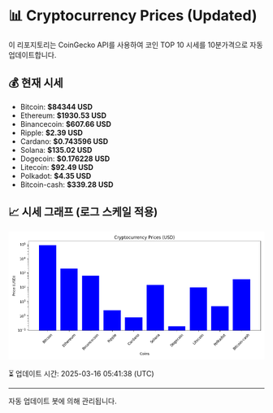 
# 📊 Cryptocurrency Prices (Updated)

이 리포지토리는 CoinGecko API를 사용하여 코인 TOP 10 시세를 10분가격으로 자동 업데이트합니다.

## 💰 현재 시세
- Bitcoin: **$84344 USD**
- Ethereum: **$1930.53 USD**
- Binancecoin: **$607.66 USD**
- Ripple: **$2.39 USD**
- Cardano: **$0.743596 USD**
- Solana: **$135.02 USD**
- Dogecoin: **$0.176228 USD**
- Litecoin: **$92.49 USD**
- Polkadot: **$4.35 USD**
- Bitcoin-cash: **$339.28 USD**

## 📈 시세 그래프 (로그 스케일 적용)
![Crypto Prices](crypto_prices.png)

⏳ 업데이트 시간: 2025-03-16 05:41:38 (UTC)

---
자동 업데이트 봇에 의해 관리됩니다.
